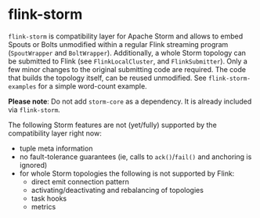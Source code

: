 # flink-storm

`flink-storm` is compatibility layer for Apache Storm and allows to embed Spouts or Bolts unmodified within a regular Flink streaming program (`SpoutWrapper` and `BoltWrapper`).
Additionally, a whole Storm topology can be submitted to Flink (see `FlinkLocalCluster`, and `FlinkSubmitter`).
Only a few minor changes to the original submitting code are required.
The code that builds the topology itself, can be reused unmodified. See `flink-storm-examples` for a simple word-count example.

**Please note**: Do not add `storm-core` as a dependency. It is already included via `flink-storm`.

The following Storm features are not (yet/fully) supported by the compatibility layer right now:
* tuple meta information
* no fault-tolerance guarantees (ie, calls to `ack()`/`fail()` and anchoring is ignored)
* for whole Storm topologies the following is not supported by Flink:
  * direct emit connection pattern
  * activating/deactivating and rebalancing of topologies
  * task hooks
  * metrics

